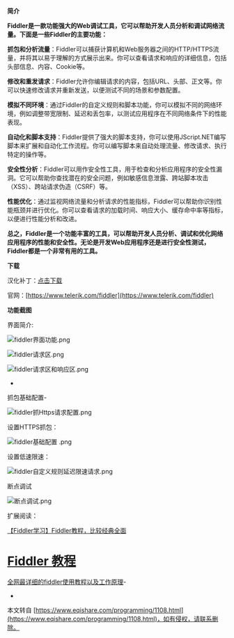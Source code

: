 **简介**

**Fiddler是一款功能强大的Web调试工具，它可以帮助开发人员分析和调试网络流量。下面是一些Fiddler的主要功能：**

**抓包和分析流量**：Fiddler可以捕获计算机和Web服务器之间的HTTP/HTTPS流量，并将其以易于理解的方式展示出来。你可以查看请求和响应的详细信息，包括头部信息、内容、Cookie等。

**修改和重发请求**：Fiddler允许你编辑请求的内容，包括URL、头部、正文等。你可以快速修改请求并重新发送，以便测试不同的场景和参数配置。

**模拟不同环境**：通过Fiddler的自定义规则和脚本功能，你可以模拟不同的网络环境，例如调整带宽限制、延迟和丢包率，以测试应用程序在不同网络条件下的性能表现。

**自动化和脚本支持**：Fiddler提供了强大的脚本支持，你可以使用JScript.NET编写脚本来扩展和自动化工作流程。你可以编写脚本来自动处理流量、修改请求、执行特定的操作等。

**安全性分析**：Fiddler可以用作安全性工具，用于检查和分析应用程序的安全性漏洞。它可以帮助你查找潜在的安全问题，例如敏感信息泄露、跨站脚本攻击（XSS）、跨站请求伪造（CSRF）等。

**性能优化**：通过监视网络流量和分析请求的性能指标，Fiddler可以帮助你识别性能瓶颈并进行优化。你可以查看请求的加载时间、响应大小、缓存命中率等指标，以便进行性能分析和改进。

**总之，Fiddler是一个功能丰富的工具，可以帮助开发人员分析、调试和优化网络应用程序的性能和安全性。无论是开发Web应用程序还是进行安全性测试，Fiddler都是一个非常有用的工具。**

**下载**

汉化补丁：[点击下载](https://pan.quark.cn/s/bb1ab1565309)

官网：[https://www.telerik.com/fiddler](https://www.telerik.com/fiddler)

**功能截图**

界面简介:

![fiddler界面功能.png](https://www.eqishare.com/zb_users/upload/2023/09/202309041693812395132286.png)

![fiddler请求区.png](https://www.eqishare.com/zb_users/upload/2023/09/202309041693812395220123.png)

![fiddler请求区和响应区.png](https://www.eqishare.com/zb_users/upload/2023/09/202309041693812395291041.png)

-

抓包基础配置-

![fiddler抓Https请求配置.png](https://www.eqishare.com/zb_users/upload/2023/09/202309041693812395880825.png)

设置HTTPS抓包：

![fiddler基础配置 .png](https://www.eqishare.com/zb_users/upload/2023/09/202309041693812395200290.png)

设置低速限速：

![fiddler自定义规则延迟限速请求.png](https://www.eqishare.com/zb_users/upload/2023/09/202309041693812395178587.png)

断点调试

![断点调试.png](https://www.eqishare.com/zb_users/upload/2023/09/202309041693813769728911.png)

扩展阅读：

[【Fiddler学习】Fiddler教程，比较经典全面](https://www.cnblogs.com/conquerorren/p/8472285.html)

[Fiddler 教程](https://www.cnblogs.com/TankXiao/archive/2012/02/06/2337728.html)
==============================================================================

[全网最详细的fiddler使用教程以及工作原理](http://www.360doc.com/content/20/0423/18/69336923_907920187.shtml)-

-

本文转自 [https://www.eqishare.com/programming/1108.html](https://www.eqishare.com/programming/1108.html)，如有侵权，请联系删除。